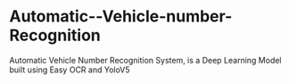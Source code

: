 # Automatic--Vehicle-number-Recognition
Automatic Vehicle Number Recognition System, is a Deep Learning Model built using Easy OCR and YoloV5

